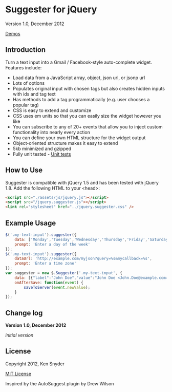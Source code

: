 Suggester for jQuery 
=

Version 1.0, December 2012

[Demos](http://sandbox.kendsnyder.com/Suggester/demo/demo.html)

Introduction
-

Turn a text input into a Gmail / Facebook-style auto-complete widget. Features include:

* Load data from a JavaScript array, object, json url, or jsonp url
* Lots of options
* Populates original input with chosen tags but also creates hidden inputs with ids and tag text
* Has methods to add a tag programmatically (e.g. user chooses a popular tag)
* CSS is easy to extend and customize
* CSS uses em units so that you can easily size the widget however you like
* You can subscribe to any of 20+ events that allow you to inject custom functionality into nearly every action
* You can define your own HTML structure for the widget output
* Object-oriented structure makes it easy to extend
* 5kb minimized and gzipped
* Fully unit tested - [Unit tests](http://sandbox.kendsnyder.com/Suggester/demo/unit-tests.html)

How to Use
-

Suggester is compatible with jQuery 1.5 and has been tested with jQuery 1.8. Add the following HTML to your &lt;head&gt;:

```html
<script src="./assets/js/jquery.js"></script>
<script src="/jquery.suggester.js"></script>
<link rel="stylesheet" href="../jquery.suggester.css" />
```

Example Usage
-

```javascript
$('.my-text-input').suggester({
    data: ['Monday','Tuesday','Wednesday','Thursday','Friday','Saturday','Sunday'],
    prompt: 'Enter a day of the week'
});
$('.my-text-input').suggester({
    dataUrl: 'http://example.com/myjson?query=%s&mycallback=%s',
    prompt: 'Enter a time zone'
});
var suggester = new $.Suggester('.my-text-input', {
	data: [{"label":"John Doe","value":"John Doe <John.Doe@example.com>"}/*,...*/],
    onAfterSave: function(event) {
        saveToServer(event.newValue);
    }
});
```

Change log
-

**Version 1.0, December 2012**

*initial version*

License
-

Copyright 2012, Ken Snyder

[MIT License](http://www.opensource.org/licenses/mit-license.php)

Inspired by the AutoSuggest plugin by Drew Wilson